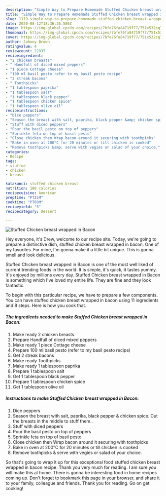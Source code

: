 ```yaml
---
description: "Simple Way to Prepare Homemade Stuffed Chicken breast wrapped in Bacon"
title: "Simple Way to Prepare Homemade Stuffed Chicken breast wrapped in Bacon"
slug: 1119-simple-way-to-prepare-homemade-stuffed-chicken-breast-wrapped-in-bacon
date: 2020-08-12T18:36:26.586Z
image: https://img-global.cpcdn.com/recipes/7bfe76fa84719f77/751x532cq70/stuffed-chicken-breast-wrapped-in-bacon-recipe-main-photo.jpg
thumbnail: https://img-global.cpcdn.com/recipes/7bfe76fa84719f77/751x532cq70/stuffed-chicken-breast-wrapped-in-bacon-recipe-main-photo.jpg
cover: https://img-global.cpcdn.com/recipes/7bfe76fa84719f77/751x532cq70/stuffed-chicken-breast-wrapped-in-bacon-recipe-main-photo.jpg
author: Johnny Brown
ratingvalue: 4
reviewcount: 22837
recipeingredient:
- "2 chicken breasts"
- " Handfull of diced mixed peppers"
- "1 piece Cottage cheese"
- "100 ml basil pesto refer to my basil pesto recipe"
- "2 streak bacons"
- " Toothpicks"
- "1 tablespoon paprika"
- "1 tablespoon salt"
- "1 tablespoon black pepper"
- "1 tablespoon chicken spice"
- "1 tablespoon olive oil"
recipeinstructions:
- "Dice peppers"
- "Season the breast with salt, paprika, black pepper &amp; chicken spice. Cut the breasts in the middle to stuff them.."
- "Stuff with diced peppers"
- "Pour the basil pesto on top of peppers"
- "Sprinkle feta on top of basil pesto"
- "Close chicken then Wrap bacon around it securing with toothpicks"
- "Bake in oven at 200°C for 20 minutes or till chicken is cooked"
- "Remove toothpicks &amp; serve with vegies or salad of your choice."
categories:
- Recipe
tags:
- stuffed
- chicken
- breast

katakunci: stuffed chicken breast 
nutrition: 188 calories
recipecuisine: American
preptime: "PT25M"
cooktime: "PT60M"
recipeyield: "3"
recipecategory: Dessert

---
```



![Stuffed Chicken breast wrapped in Bacon](https://img-global.cpcdn.com/recipes/7bfe76fa84719f77/751x532cq70/stuffed-chicken-breast-wrapped-in-bacon-recipe-main-photo.jpg)

Hey everyone, it's Drew, welcome to our recipe site. Today, we're going to prepare a distinctive dish, stuffed chicken breast wrapped in bacon. One of my favorites. For mine, I'm gonna make it a little bit unique. This is gonna smell and look delicious.



Stuffed Chicken breast wrapped in Bacon is one of the most well liked of current trending foods in the world. It is simple, it's quick, it tastes yummy. It's enjoyed by millions every day. Stuffed Chicken breast wrapped in Bacon is something which I've loved my entire life. They are fine and they look fantastic.


To begin with this particular recipe, we have to prepare a few components. You can have stuffed chicken breast wrapped in bacon using 11 ingredients and 8 steps. Here is how you cook that.

<!--inarticleads1-->

##### The ingredients needed to make Stuffed Chicken breast wrapped in Bacon:

1. Make ready 2 chicken breasts
1. Prepare  Handfull of diced mixed peppers
1. Make ready 1 piece Cottage cheese
1. Prepare 100 ml basil pesto (refer to my basil pesto recipe)
1. Get 2 streak bacons
1. Make ready  Toothpicks
1. Make ready 1 tablespoon paprika
1. Prepare 1 tablespoon salt
1. Get 1 tablespoon black pepper
1. Prepare 1 tablespoon chicken spice
1. Get 1 tablespoon olive oil




<!--inarticleads2-->

##### Instructions to make Stuffed Chicken breast wrapped in Bacon:

1. Dice peppers
1. Season the breast with salt, paprika, black pepper &amp; chicken spice. Cut the breasts in the middle to stuff them..
1. Stuff with diced peppers
1. Pour the basil pesto on top of peppers
1. Sprinkle feta on top of basil pesto
1. Close chicken then Wrap bacon around it securing with toothpicks
1. Bake in oven at 200°C for 20 minutes or till chicken is cooked
1. Remove toothpicks &amp; serve with vegies or salad of your choice.




So that's going to wrap it up for this exceptional food stuffed chicken breast wrapped in bacon recipe. Thank you very much for reading. I am sure you will make this at home. There is gonna be interesting food in home recipes coming up. Don't forget to bookmark this page in your browser, and share it to your family, colleague and friends. Thank you for reading. Go on get cooking!
